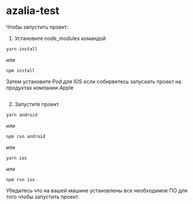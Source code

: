 # azalia-test
 
Чтобы запустить проект:
1) Установите node_modules командой
```
yarn install
```
или  

```
npm install
```

Затем установите Pod для IOS если собирветесь запускать проект на продуктах компании Apple
```pod install
```

2) Запустите проект
```
yarn android
```
или 
```
npm run android
```
или
```
yarn ios
```
или  
```
npm run ios
```
Убедитесь что на вашей машине установлены все необходимое ПО для того чтобы запустить проект.
